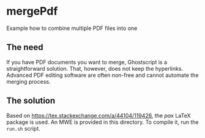 # mergePdf
Example how to combine multiple PDF files into one



## The need

If you have PDF documents you want to merge, Ghostscript is a straightforward solution. That, however, does not keep the hyperlinks. Advanced PDF editing software are often non-free and cannot automate the merging process.



## The solution

Based on https://tex.stackexchange.com/a/44104/119426, the *pax* LaTeX package is used. An MWE is provided in this directory. To compile it, run the `run.sh` script.